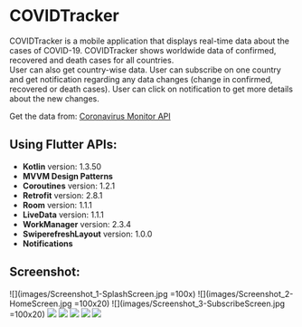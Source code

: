 # COVIDTracker

COVIDTracker is a mobile application that displays real-time data about the cases of COVID-19. 
COVIDTracker shows worldwide data of confirmed, recovered and death cases for all countries.   
User can also get country-wise data. 
User can subscribe on one country and get notification regarding any data changes (change in
confirmed, recovered or death cases). 
User can click on notification to get more details about the new changes.   

Get the data from: [Coronavirus Monitor API](https://rapidapi.com/astsiatsko/api/coronavirus-monitor)


## Using Flutter APIs:
- **Kotlin** version: 1.3.50
- **MVVM Design Patterns**
- **Coroutines** version: 1.2.1
- **Retrofit** version: 2.8.1
- **Room** version: 1.1.1
- **LiveData** version: 1.1.1
- **WorkManager** version: 2.3.4
- **SwiperefreshLayout** version: 1.0.0
- **Notifications**

## Screenshot:

![](images/Screenshot_1-SplashScreen.jpg =100x)
![](images/Screenshot_2-HomeScreen.jpg =100x20)
![](images/Screenshot_3-SubscribeScreen.jpg =100x20)
![](images/Screenshot_4-SelectCountryScreen.jpg)
![](images/Screenshot_5-HomeScreen_Land.jpg)
![](images/Screenshot_6-Notification.jpg)
![](images/Screenshot_7-NotificationScreen.jpg)
![](images/Screenshot_8-NotificationScreen_Land.jpg)


